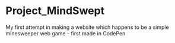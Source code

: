 # Project_MindSwept
My first attempt in making a website which happens to be a simple minesweeper web game - first made in CodePen
